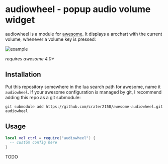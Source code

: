 # audiowheel - popup audio volume widget

audiowheel is a module for [awesome](https://awesomewm.org/). It displays a
arcchart with the current volume, whenever a volume key is pressed:

![example](https://user-images.githubusercontent.com/415635/32248192-21094d06-be85-11e7-9c05-d9553c85fca8.gif)

*requires awesome 4.0+*

## Installation

Put this repository somewhere in the lua search path for awesome, name it
`audiowheel`. If your awesome configuration is managed by git, I recommend
adding this repo as a git submodule:

```
git submodule add https://github.com/crater2150/awesome-audiowheel.git audiowheel
```

## Usage


```lua
local vol_ctrl = require("audiowheel") {
  -- custom config here
}
```

TODO
